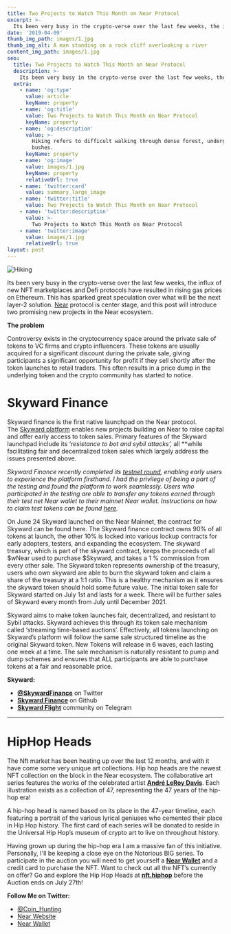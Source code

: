 ```yaml
---
title: Two Projects to Watch This Month on Near Protocol
excerpt: >-
  Its been very busy in the crypto-verse over the last few weeks, the influx of new NFT marketplaces and Defi protocols have resulted in rising gas prices on Ethereum. This has sparked great speculation over what will be the next layer-2 solution.
date: '2019-04-09'
thumb_img_path: images/1.jpg
thumb_img_alt: A man standing on a rock cliff overlooking a river
content_img_path: images/1.jpg
seo:
  title: Two Projects to Watch This Month on Near Protocol
  description: >-
    Its been very busy in the crypto-verse over the last few weeks, the influx of new NFT marketplaces and Defi protocols have resulted in rising gas prices on Ethereum. This has sparked great speculation over what will be the next layer-2 solution.
  extra:
    - name: 'og:type'
      value: article
      keyName: property
    - name: 'og:title'
      value: Two Projects to Watch This Month on Near Protocol
      keyName: property
    - name: 'og:description'
      value: >-
        Hiking refers to difficult walking through dense forest, undergrowth, or
        bushes.
      keyName: property
    - name: 'og:image'
      value: images/1.jpg
      keyName: property
      relativeUrl: true
    - name: 'twitter:card'
      value: summary_large_image
    - name: 'twitter:title'
      value: Two Projects to Watch This Month on Near Protocol
    - name: 'twitter:description'
      value: >-
        Two Projects to Watch This Month on Near Protocol
    - name: 'twitter:image'
      value: images/1.jpg
      relativeUrl: true
layout: post
---
```


![Hiking](/images/2.jpg)

Its been very busy in the crypto-verse over the last few weeks, the influx of new NFT marketplaces and Defi protocols have resulted in rising gas prices on Ethereum. This has sparked great speculation over what will be the next layer-2 solution. [Near](http://near.org/) protocol is center stage, and this post will introduce two promising new projects in the Near ecosystem.

**The problem**

Controversy exists in the cryptocurrency space around the private sale of tokens to VC firms and crypto influencers. These tokens are usually acquired for a significant discount during the private sale, giving participants a significant opportunity for profit if they sell shortly after the token launches to retail traders. This often results in a price dump in the underlying token and the crypto community has started to notice.

# **Skyward Finance**

Skyward finance is the first native launchpad on the Near protocol. The [Skyward platform](https://skyward.finance/launchpad/) enables new projects building on Near to raise capital and offer early access to token sales. Primary features of the Skyward launchpad include its ‘*resistance to bot and sybil attacks’,* all **while facilitating fair and decentralized token sales which largely address the issues presented above.

*Skyward Finance recently completed its [testnet round](https://skyward.finance/the-testing-is-done/), enabling early users to experience the platform firsthand. I had the privilege of being a part of the testing and found the platform to work seamlessly. Users who participated in the testing are able to transfer any tokens earned through their test net Near wallet to their mainnet Near wallet. Instructions on how to claim test tokens can be found [here](https://skyward.finance/claim-testnet-skyward/).*

On June 24 Skyward launched on the Near Mainnet, the contract for Skyward can be found here. The Skyward finance contract owns 90% of all tokens at launch, the other 10% is locked into various lockup contracts for early adopters, testers, and expanding the ecosystem. The skyward treasury, which is part of the skyward contract, keeps the proceeds of all $wNear used to purchase $Skyward, and takes a 1 % commission from every other sale. The Skyward token represents ownership of the treasury, users who own skyward are able to burn the skyward token and claim a share of the treasury at a 1:1 ratio. This is a healthy mechanism as it ensures the skyward token should hold some future value. The initial token sale for Skyward started on July 1st and lasts for a week. There will be further sales of Skyward every month from July until December 2021.

Skyward aims to make token launches fair, decentralized, and resistant to Sybil attacks. Skyward achieves this through its token sale mechanism called ‘streaming time-based auctions’. Effectively, all tokens launching on Skyward’s platform will follow the same sale structured timeline as the original Skyward token. New Tokens will release in 6 waves, each lasting one week at a time. The sale mechanism is naturally resistant to pump and dump schemes and ensures that ALL participants are able to purchase tokens at a fair and reasonable price.

**Skyward:**

- **[@SkywardFinance](https://twitter.com/skywardfinance)** on Twitter
- **[Skyward Finance](https://github.com/skyward-finance)** on Github
- **[Skyward Flight](https://t.me/skywardfinance)** community on Telegram
---------

# **HipHop Heads**

The Nft market has been heating up over the last 12 months, and with it have come some very unique art collections. Hip hop heads are the newest NFT collection on the block in the Near ecosystem. The collaborative art series features the works of the celebrated artist **[André LeRoy Davis](https://www.instagram.com/aldreday/)**. Each illustration exists as a collection of 47, representing the 47 years of the hip-hop era!

A hip-hop head is named based on its place in the 47-year timeline, each featuring a portrait of the various lyrical geniuses who cemented their place in Hip Hop history. The first card of each series will be donated to reside in the Universal Hip Hop’s museum of crypto art to live on throughout history.

Having grown up during the hip-hop era I am a massive fan of this initiative. Personally, I'll be keeping a close eye on the Notorious BIG series. To participate in the auction you will need to get yourself a **[Near Wallet](https://wallet.near.org/)** and a credit card to purchase the NFT. Want to check out all the NFT’s currently on offer? Go and explore the Hip Hop Heads at **[nft.hiphop](https://nft.hiphop/)** before the Auction ends on July 27th!

**Follow Me on Twitter:**

- [@Coin_Hunting](https://twitter.com/Coin_Hunting)
- [Near Website](http://near.org/)
- [Near Wallet](https://wallet.near.org/)